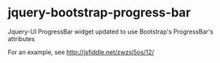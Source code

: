 # jquery-bootstrap-progress-bar
Jquery-UI ProgressBar widget updated to use Bootstrap's ProgressBar's attributes

For an example, see http://jsfiddle.net/zwzsj5os/12/
